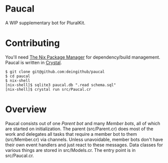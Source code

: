 # Paucal

A WIP supplementary bot for PluralKit.

# Contributing

You'll need [The Nix Package Manager](https://nixos.org/) for dependency/build management. Paucal is written in [Crystal](https://crystal-lang.org).
```
$ git clone git@github.com:deingithub/paucal
$ cd paucal
$ nix-shell
[nix-shell]$ sqlite3 paucal.db ".read schema.sql"
[nix-shell]$ crystal run src/Paucal.cr
```

# Overview
Paucal consists out of one *Parent bot* and many *Member bots*, all of which are started on initialization. The parent (src/Parent.cr) does most of the work and delegates all tasks that require a member bot to them (src/Member.cr) via channels. Unless unavoidable, member bots don't have their own event handlers and just react to these messages. Data classes for various things are stored in src/Models.cr. The entry point is in src/Paucal.cr.